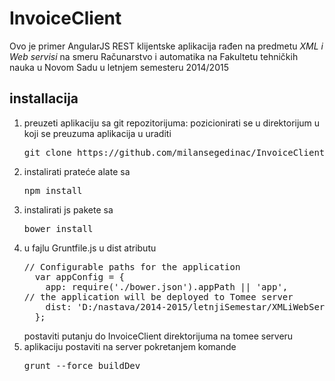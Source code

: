 # InvoiceClient
Ovo je primer AngularJS REST klijentske aplikacija rađen na predmetu <i>XML i Web servisi</i> na smeru Računarstvo i automatika na Fakultetu tehničkih nauka u Novom Sadu u letnjem semesteru 2014/2015 
## installacija
<ol>
  <li>preuzeti aplikaciju sa git repozitorijuma: pozicionirati se u direktorijum u koji se preuzuma aplikacija u uraditi <pre>git clone https://github.com/milansegedinac/InvoiceClient.git</pre></li>
  <li>instalirati prateće alate sa <pre>npm install</pre></li>
  <li>instalirati js pakete sa <pre>bower install</pre></li>
  <li>u fajlu Gruntfile.js u dist atributu
  <pre>// Configurable paths for the application
  var appConfig = {
    app: require('./bower.json').appPath || 'app',
// the application will be deployed to Tomee server    
    dist: 'D:/nastava/2014-2015/letnjiSemestar/XMLiWebServisi/apache-tomee-plus-1.7.1/webapps/InvoiceClient'
  };</pre>
  postaviti putanju do InvoiceClient direktorijuma na tomee serveru</li>
  <li>aplikaciju postaviti na server pokretanjem komande
  <pre>grunt --force buildDev</pre></li>
</ol>
